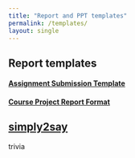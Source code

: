```yaml
---
title: "Report and PPT templates"
permalink: /templates/
layout: single
---
```


## Report templates
#### <a href="https://jim79.github.io/assignment-template">Assignment Submission Template</a>
#### <a href="https://jim79.github.io/cp-report-template">Course Project Report Format</a>


## <a href="https://simply2say.blogspot.com/"> simply2say</a>
trivia
